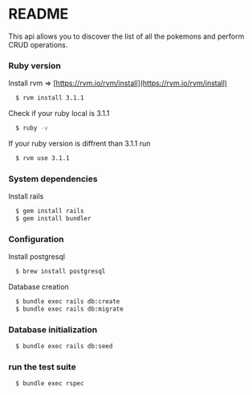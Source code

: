 # README

This api allows you to discover the list of all the pokemons and perform CRUD operations.
### Ruby version
 
  Install rvm => [https://rvm.io/rvm/install](https://rvm.io/rvm/install)

  ```bash
    $ rvm install 3.1.1
  ```

  Check if your ruby local is 3.1.1

  ```bash
    $ ruby -v
  ```
  
  If your ruby version is diffrent than 3.1.1 run

  ```bash
    $ rvm use 3.1.1
  ```

### System dependencies
   Install rails

  ```bash
    $ gem install rails
    $ gem install bundler
  ```

### Configuration
  Install postgresql

  ```bash
    $ brew install postgresql
  ```

  Database creation

  ```bash
    $ bundle exec rails db:create
    $ bundle exec rails db:migrate
  ```

### Database initialization
  ```bash
    $ bundle exec rails db:seed
  ```
### run the test suite
  ```bash
    $ bundle exec rspec
  ```


